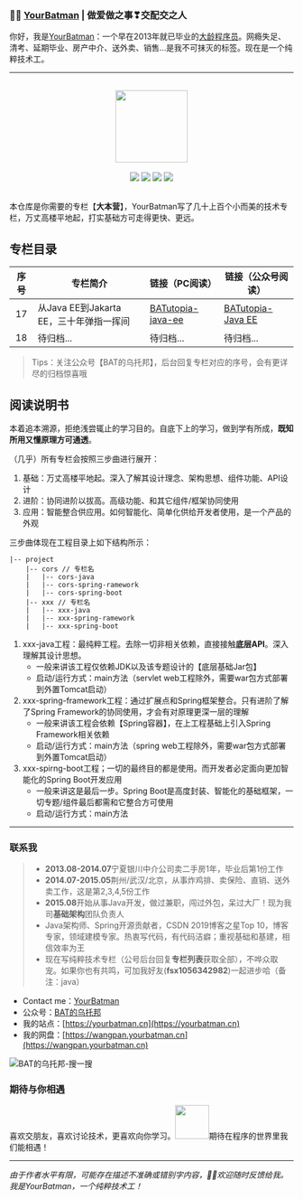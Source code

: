 ###  :man_technologist:  [YourBatman](https://yourbatman.cn) | 做爱做之事❣交配交之人
你好，我是[YourBatman](https://yourbatman.cn/about)：一个早在2013年就已毕业的[大龄程序员](https://mp.weixin.qq.com/s/PGIFtpI7aZaxY7es0F6C6Q)。网瘾失足、清考、延期毕业、房产中介、送外卖、销售...是我不可抹灭的标签。现在是一个纯粹技术工。

---

<br/>
<div align="center">
    <a href="https://yourbatman.cn" style="text-decoration:none"><img src="https://cdn.jsdelivr.net/gh/yourbatman/cdn/blog/books/image/book_logo.png" width="128px"></a>
</div>
<br/>

<div align="center">
<a href="https://github.com/yourbatman/tech-column-learning"><img src="https://badgen.net/github/stars/spring-projects/spring-framework?icon=github&color=4ab8a1"></a>
<a href="https://github.com/yourbatman/tech-column-learning"><img src="https://badgen.net/github/forks/spring-projects/spring-framework?icon=github&color=4ab8a1"></a>
<a href="https://yourbatman.cn/columns" target="_blank"><img src="https://bugstack.cn/assets/images/onlinebook.svg"></a>
<a href="https://bugstack.cn/assets/images/qrcode.png?x-oss-process=style/may"><img src="https://cdn.jsdelivr.net/gh/yourbatman/cdn/blog/svg/wechat_public_BATutopia.svg"></a>
</div>
<br/>

本仓库是你需要的专栏【**大本营**】，YourBatman写了几十上百个小而美的技术专栏，万丈高楼平地起，打实基础方可走得更快、更远。

## 专栏目录
| 序号 | 专栏简介                                     |                 链接（PC阅读）                    |                 链接（公众号阅读）                    |
| :--: | --------------------------------------------- | --------------------------------------------- | --------------------------------------------- |
| 17 | 从Java EE到Jakarta EE，三十年弹指一挥间 | [BATutopia-java-ee](https://github.com/yourbatman/BATutopia-java-ee) | [BATutopia-Java EE](https://mp.weixin.qq.com/mp/appmsgalbum?__biz=MzI0MTUwOTgyOQ==&action=getalbum&album_id=1940957171895058444#wechat_redirect) |
| 18 | 待归档... | 待归档... | 待归档... |


> Tips：关注公众号【BAT的乌托邦】，后台回复专栏对应的序号，会有更详尽的归档惊喜哦

## 阅读说明书
本着追本溯源，拒绝浅尝辄止的学习目的。自底下上的学习，做到学有所成，**既知所用又懂原理方可通透**。

（几乎）所有专栏会按照三步曲进行展开：
1. 基础：万丈高楼平地起。深入了解其设计理念、架构思想、组件功能、API设计
2. 进阶：协同进阶以拔高。高级功能、和其它组件/框架协同使用
3. 应用：智能整合供应用。如何智能化、简单化供给开发者使用，是一个产品的外观

三步曲体现在工程目录上如下结构所示：
```
|-- project
    |-- cors // 专栏名
    |   |-- cors-java
    |   |-- cors-spring-ramework
    |   |-- cors-spring-boot
    |-- xxx // 专栏名
    |   |-- xxx-java
    |   |-- xxx-spring-ramework
    |   |-- xxx-spring-boot
```
1. xxx-java工程：最纯粹工程。去除一切非相关依赖，直接接触**底层API**。深入理解其设计思想。
   - 一般来讲该工程仅依赖JDK以及该专题设计的【底层基础Jar包】
   - 启动/运行方式：main方法（servlet web工程除外，需要war包方式部署到外置Tomcat启动） 
2. xxx-spring-framework工程：通过扩展点和Spring框架整合。只有进阶了解了Spring Framework的协同使用，才会有对原理更深一层的理解
   - 一般来讲该工程会依赖【Spring容器】，在上工程基础上引入Spring Framework相关依赖
   - 启动/运行方式：main方法（spring web工程除外，需要war包方式部署到外置Tomcat启动） 
3. xxx-spirng-boot工程；一切的最终目的都是使用。而开发者必定面向更加智能化的Spring Boot开发应用
    - 一般来讲这是最后一步。Spring Boot是高度封装、智能化的基础框架，一切专题/组件最后都需和它整合方可使用
    - 启动/运行方式：main方法

---

### 联系我
> - **2013.08-2014.07**宁夏银川中介公司卖二手房1年，毕业后第1份工作
> - **2014.07-2015.05**荆州/武汉/北京，从事炸鸡排、卖保险、直销、送外卖工作，这是第2,3,4,5份工作
> - **2015.08**开始从事Java开发，做过兼职，闯过外包，呆过大厂！现为我司**基础架构**团队负责人
> - Java架构师、Spring开源贡献者，CSDN 2019博客之星Top 10，博客专家，领域建模专家。热衷写代码，有代码洁癖；重视基础和基建，相信效率为王
> - 现在写纯粹技术专栏（公号后台回复**专栏列表**获取全部），不哗众取宠。如果你也有共鸣，可加我好友(**fsx1056342982**)一起进步哈（备注：java）

- Contact me：[YourBatman](https://yourbatman.cn)
- 公众号：[BAT的乌托邦](https://yourbatman.cn/image/BAT-utopia-12cm.png)
- 我的站点：[https://yourbatman.cn](https://yourbatman.cn)
- 我的网盘：[https://wangpan.yourbatman.cn](https://wangpan.yourbatman.cn)

![BAT的乌托邦-搜一搜](https://img-blog.csdnimg.cn/20200511100304554.png)

### 期待与你相遇
喜欢交朋友，喜欢讨论技术，更喜欢向你学习。<img src="https://media.giphy.com/media/LnQjpWaON8nhr21vNW/giphy.gif" width="60">期待在程序的世界里我们能相遇！

---
*由于作者水平有限，可能存在描述不准确或错别字内容，👏🏻欢迎随时反馈给我。我是YourBatman，一个纯粹技术工！*